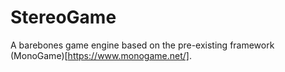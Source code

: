 # StereoGame
A barebones game engine based on the pre-existing framework (MonoGame)[https://www.monogame.net/].
